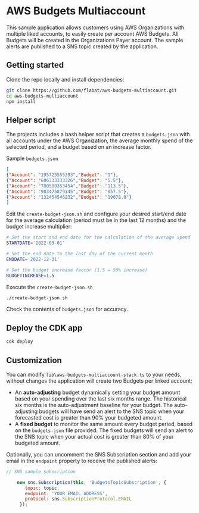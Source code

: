 # AWS Budgets Multiaccount

This sample application allows customers using AWS Organizations with multiple liked accounts, to easily create per account AWS Budgets. All Budgets will be created in the Organizations Payer account. The sample alerts are published to a SNS topic created by the application.

## Getting started

Clone the repo locally and install dependencies:

```bash
git clone https://github.com/flabat/aws-budgets-multiaccount.git
cd aws-budgets-multiaccount
npm install
```

## Helper script

The projects includes a bash helper script that creates a ```budgets.json``` with all accounts under the AWS Organization, the average monthly spend of the selected period, and a budget based on an increase factor.

Sample ```budgets.json```

```json
[
{"Account": "195725555393","Budget": "1"},
{"Account": "606333333326","Budget": "5.5"},
{"Account": "780500353454","Budget": "113.5"},
{"Account": "983475879345","Budget": "857.5"},
{"Account": "132454546232","Budget": "19078.0"}
]
```

Edit the ```create-budget-json.sh``` and configure your desired start/end date for the average calculation (period must be in the last 12 months) and the budget increase multiplier:

```bash
# Set the start and end date for the calculation of the average spend
STARTDATE='2022-03-01'

# Set the end date to the last day of the current month
ENDDATE='2022-12-31'

# Set the budget increase factor (1.5 = 50% increase)
BUDGETINCREASE=1.5
```

Execute the ```create-budget-json.sh```

```bash
./create-budget-json.sh
```

Check the contents of ```budgets.json``` for accuracy.

## Deploy the CDK app

```bash
cdk deploy
```

## Customization

You can modify ```lib\aws-budgets-multiaccount-stack.ts``` to your needs, without changes the application will create two Budgets per linked account:

- An **auto-adjusting** budget dynamically setting your budget amount based on your spending over the last six months range. The historical six months is the auto-adjustment baseline for your budget. The auto-adjusting budgets will have send an alert to the SNS topic when your forecasted cost is greater than 90% your budgeted amount.
- A **fixed budget** to monitor the same amount every budget period, based on the ```budgets.json``` file provided. The fixed budgets will send an alert to the SNS topic when your actual cost is greater than 80% of your budgeted amount.

Optionally, you can uncomment the SNS Subscription section and add your email in the ```endpoint``` property to receive the published alerts:

```javascript
// SNS sample subscription

    new sns.Subscription(this, 'BudgetsTopicSubscription', {
       topic: topic,
       endpoint: 'YOUR_EMAIL_ADDRESS',
       protocol: sns.SubscriptionProtocol.EMAIL
     });
```

